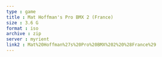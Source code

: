 ```yaml
---
type : game
title : Mat Hoffman's Pro BMX 2 (France)
size : 3.6 G
format : iso
archive : zip
server : myrient
link2 : Mat%20Hoffman%27s%20Pro%20BMX%202%20%28France%29
---
```

